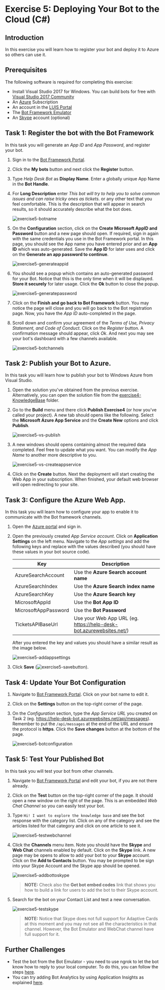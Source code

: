 # Exercise 5: Deploying Your Bot to the Cloud (C#)

## Introduction

In this exercise you will learn how to register your bot and deploy it to Azure so others can use it.

## Prerequisites

The following software is required for completing this exercise:

* Install Visual Studio 2017 for Windows. You can build bots for free with [Visual Studio 2017 Community](https://www.visualstudio.com/downloads/)
* An [Azure](https://azureinfo.microsoft.com/us-freetrial.html?cr_cc=200744395&wt.mc_id=usdx_evan_events_reg_dev_0_iottour_0_0) Subscription
* An account in the [LUIS Portal](https://www.luis.ai)
* The [Bot Framework Emulator](https://emulator.botframework.com/)
* An [Skype](https://www.skype.com/) account (optional)

## Task 1: Register the bot with the Bot Framework

In this task you will generate an _App ID_ and _App Password_, and register your bot.

1. Sign in to the [Bot Framework Portal](https://dev.botframework.com).

1. Click the **My bots** button and next click the **Register** button.

1. Type _Help Desk Bot_ as **Display Name**. Enter a globally unique App Name in the **Bot Handle**.

1. For **Long Description** enter _This bot will try to help you to solve common issues and can raise tricky ones as tickets._ or any other text that you feel comfortable. This is the description that will appear in search results, so it should accurately describe what the bot does.

    ![exercise5-botname](./images/exercise5-botname.png)

1. On the **Configuration** section, click on the **Create Microsoft AppID and Password** button and a new page should open. If required, sign in again with the same credentials you use in the Bot Framework portal. In this page, you should see the App name you have entered prior and an **App ID** which was auto-generated. Save the **App ID** for later uses and click on the **Generate an app password to continue**.

    ![exercise5-generateappid](./images/exercise5-generateappid.png)

1. You should see a popup which contains an auto-generated password for your Bot. Notice that this is the only time when it will be displayed. **Store it securely** for later usage. Click the **Ok** button to close the popup.

    ![exercise5-generatepassword](./images/exercise5-generatepassword.png)

1. Click on the **Finish and go back to Bot Framework** button. You may notice the page will close and you will go back to the Bot registration page. Now, you have the _App ID_ auto-completed in the page.

1. Scroll down and confirm your agreement of the _Terms of Use, Privacy Statement, and Code of Conduct_. Click on the _Register_ button. A confirmation message should appear, click *Ok*. And next you may see your bot's dashboard with a few channels available.

    ![exercise5-botchannels](./images/exercise5-botchannels.png)

## Task 2: Publish your Bot to Azure.

In this task you will learn how to publish your bot to Windows Azure from Visual Studio.

1. Open the solution you've obtained from the previous exercise. Alternatively, you can open the solution file from the [exercise4-KnowledgeBase](./exercise4-KnowledgeBase) folder.

1. Go to the **Build** menu and there click **Publish Exercise4** (or how you've called your project). A new tab should opens like the following. Select the **Microsoft Azure App Service** and the **Create New** options and click **Publish**.

    ![exercise5-vs-publish](./images/exercise5-vs-publish.png)

1. A new windows should opens containing almost the required data completed. Feel free to update what you want. You can modify the _App Name_ to another more descriptive to you.

    ![exercise5-vs-createappservice](./images/exercise5-vs-createappservice.png)

1. Click on the **Create** button. Next the deployment will start creating the Web App in your subscription. When finished, your default web browser will open redirecting to your site.

## Task 3: Configure the Azure Web App.

In this task you will learn how to configure your app to enable it to communicate with the Bot framework channels.

1. Open the [Azure portal](https://portal.azure.com) and sign in.

1. Open the previously created _App Service account_. Click on **Application Settings** on the left menu. Navigate to the *App settings* and add the following keys and replace with the values described (you should have these values in your bot source code).

    Key | Description |
    ----|-------------|
    AzureSearchAccount | Use the **Azure Search account name** |
    AzureSearchIndex | Use the **Azure Search index name** |
    AzureSearchKey | Use the **Azure Search key** |
    MicrosoftAppId | Use the **Bot App ID** |
    MicrosoftAppPassword | Use the **Bot Password** |
    TicketsAPIBaseUrl | Use your Web App URL (eg. https://help-desk-bot.azurewebsites.net/) |

    After you entered the key and values you should have a similar result as the image below.

    ![exercise5-addappsettings](./images/exercise5-addappsettings.png)

1. Click **Save** (![exercise5-savebutton](./images/exercise5-savebutton.png)).

## Task 4: Update Your Bot Configuration

1. Navigate to [Bot Framework Portal](https://dev.botframework.com). Click on your bot name to edit it.

1. Click on the **Settings** button on the top-right corner of the page.

1. On the _Configuration_ section, type the _App Service URL_ you created on Task 2 (eg. https://help-desk-bot.azurewebsites.net/api/messages). Remember to put the `/api/messages` at the end of the URL and ensure the protocol is **https**. Click the **Save changes** button at the bottom of the page.

    ![exercise5-botconfiguration](./images/exercise5-botconfiguration.png)

## Task 5: Test Your Published Bot

In this task you will test your bot from other channels.

1. Navigate to [Bot Framework Portal](https://dev.botframework.com) and edit your bot, if you are not there already.

1. Click on the **Test** button on the top-right corner of the page. It should open a new window on the right of the page. This is an embedded _Web Chat Channel_ so you can easily test your bot.

1. Type `Hi! I want to explore the knowledge base` and see the bot response with the category list. Click on any of the category and see the articles listed for that category and click on one article to see it.

    ![exercise5-testwebchannel](./images/exercise5-testwebchannel.png)

1. Click the **Channels** menu item. Note you should have the **Skype** and **Web Chat** channels enabled by default. Click on the **Skype** link. A new page may be opens to allow to add your bot to your **Skype** account. Click on the **Add to Contacts** button. You may be prompted to be sign into your Skype Account and the Skype app should be opened.

    ![exercise5-addbottoskype](./images/exercise5-addbottoskype.png)

    > **NOTE:** Check also the **Get bot embed codes** link that shows you how to build a link for users to add the bot to their Skype account.

1. Search for the bot on your Contact List and test a new conversation.

    ![exercise5-testskype](./images/exercise5-testskype.png)

    > **NOTE:** Notice that Skype does not full support for Adaptive Cards at this moment and you may not see all the characteristics in that channel. However, the Bot Emulator and WebChat channel have full support for it.

## Further Challenges

* Test the bot from the Bot Emulator - you need to use ngrok to let the bot know how to reply to your local computer. To do this, you can follow the steps [here](https://docs.microsoft.com/en-us/bot-framework/debug-bots-emulator#a-idngroka-install-and-configure-ngrok).
* You can try adding Bot Analytics by using Application Insights as explained [here](https://docs.microsoft.com/en-us/bot-framework/portal-analytics-overview).
